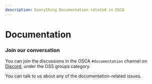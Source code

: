 ```yaml
---
description: Everything Documentation related in OSCA
---
```


# Documentation

### Join our conversation

You can join the discussions in the OSCA `#documentation` channel on [Discord](https://bit.ly/discord), under the OSS groups category.

You can talk to us about any of the documentation-related issues.

